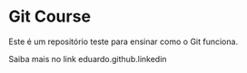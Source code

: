 # Git Course

Este é um repositório teste para ensinar como o Git funciona.

Saiba mais no link eduardo.github.linkedin
